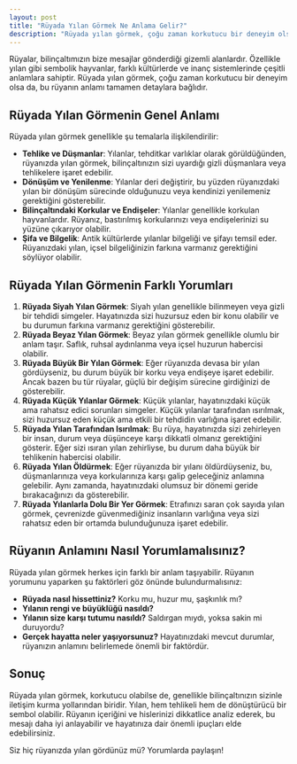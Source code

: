 ```yaml
---
layout: post
title: "Rüyada Yılan Görmek Ne Anlama Gelir?"
description: "Rüyada yılan görmek, çoğu zaman korkutucu bir deneyim olsa da, bu rüyanın anlamı tamamen detaylara bağlıdır."
---
```


Rüyalar, bilinçaltımızın bize mesajlar gönderdiği gizemli alanlardır. Özellikle yılan gibi sembolik hayvanlar, farklı kültürlerde ve inanç sistemlerinde çeşitli anlamlara sahiptir. Rüyada yılan görmek, çoğu zaman korkutucu bir deneyim olsa da, bu rüyanın anlamı tamamen detaylara bağlıdır.

## Rüyada Yılan Görmenin Genel Anlamı

Rüyada yılan görmek genellikle şu temalarla ilişkilendirilir:

- **Tehlike ve Düşmanlar**: Yılanlar, tehditkar varlıklar olarak görüldüğünden, rüyanızda yılan görmek, bilinçaltınızın sizi uyardığı gizli düşmanlara veya tehlikelere işaret edebilir.
- **Dönüşüm ve Yenilenme**: Yılanlar deri değiştirir, bu yüzden rüyanızdaki yılan bir dönüşüm sürecinde olduğunuzu veya kendinizi yenilemeniz gerektiğini gösterebilir.
- **Bilinçaltındaki Korkular ve Endişeler**: Yılanlar genellikle korkulan hayvanlardır. Rüyanız, bastırılmış korkularınızı veya endişelerinizi su yüzüne çıkarıyor olabilir.
- **Şifa ve Bilgelik**: Antik kültürlerde yılanlar bilgeliği ve şifayı temsil eder. Rüyanızdaki yılan, içsel bilgeliğinizin farkına varmanız gerektiğini söylüyor olabilir.

## Rüyada Yılan Görmenin Farklı Yorumları

1. **Rüyada Siyah Yılan Görmek**: Siyah yılan genellikle bilinmeyen veya gizli bir tehdidi simgeler. Hayatınızda sizi huzursuz eden bir konu olabilir ve bu durumun farkına varmanız gerektiğini gösterebilir.
2. **Rüyada Beyaz Yılan Görmek**: Beyaz yılan görmek genellikle olumlu bir anlam taşır. Saflık, ruhsal aydınlanma veya içsel huzurun habercisi olabilir.
3. **Rüyada Büyük Bir Yılan Görmek**: Eğer rüyanızda devasa bir yılan gördüyseniz, bu durum büyük bir korku veya endişeye işaret edebilir. Ancak bazen bu tür rüyalar, güçlü bir değişim sürecine girdiğinizi de gösterebilir.
4. **Rüyada Küçük Yılanlar Görmek**: Küçük yılanlar, hayatınızdaki küçük ama rahatsız edici sorunları simgeler. Küçük yılanlar tarafından ısırılmak, sizi huzursuz eden küçük ama etkili bir tehdidin varlığına işaret edebilir.
5. **Rüyada Yılan Tarafından Isırılmak**: Bu rüya, hayatınızda sizi zehirleyen bir insan, durum veya düşünceye karşı dikkatli olmanız gerektiğini gösterir. Eğer sizi ısıran yılan zehirliyse, bu durum daha büyük bir tehlikenin habercisi olabilir.
6. **Rüyada Yılan Öldürmek**: Eğer rüyanızda bir yılanı öldürdüyseniz, bu, düşmanlarınıza veya korkularınıza karşı galip geleceğiniz anlamına gelebilir. Aynı zamanda, hayatınızdaki olumsuz bir dönemi geride bırakacağınızı da gösterebilir.
7. **Rüyada Yılanlarla Dolu Bir Yer Görmek**: Etrafınızı saran çok sayıda yılan görmek, çevrenizde güvenmediğiniz insanların varlığına veya sizi rahatsız eden bir ortamda bulunduğunuza işaret edebilir.

## Rüyanın Anlamını Nasıl Yorumlamalısınız?

Rüyada yılan görmek herkes için farklı bir anlam taşıyabilir. Rüyanın yorumunu yaparken şu faktörleri göz önünde bulundurmalısınız:

- **Rüyada nasıl hissettiniz?** Korku mu, huzur mu, şaşkınlık mı?
- **Yılanın rengi ve büyüklüğü nasıldı?**
- **Yılanın size karşı tutumu nasıldı?** Saldırgan mıydı, yoksa sakin mi duruyordu?
- **Gerçek hayatta neler yaşıyorsunuz?** Hayatınızdaki mevcut durumlar, rüyanızın anlamını belirlemede önemli bir faktördür.

## Sonuç

Rüyada yılan görmek, korkutucu olabilse de, genellikle bilinçaltınızın sizinle iletişim kurma yollarından biridir. Yılan, hem tehlikeli hem de dönüştürücü bir sembol olabilir. Rüyanın içeriğini ve hislerinizi dikkatlice analiz ederek, bu mesajı daha iyi anlayabilir ve hayatınıza dair önemli ipuçları elde edebilirsiniz.

Siz hiç rüyanızda yılan gördünüz mü? Yorumlarda paylaşın!